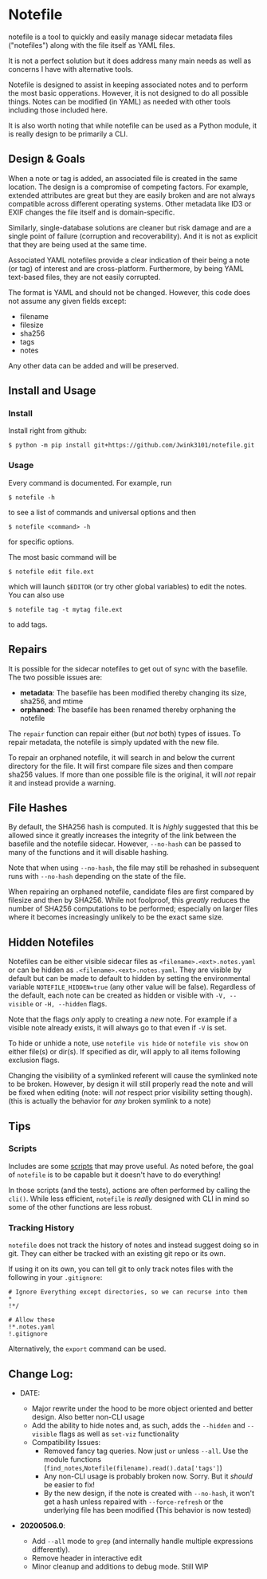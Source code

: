 # Notefile

notefile is a tool to quickly and easily manage sidecar metadata files ("notefiles") along with the file itself as YAML files.

It is not a perfect solution but it does address many main needs as well as concerns I have with alternative tools.

Notefile is designed to assist in keeping associated notes and to perform the most basic opperations. However, it is not designed to do all possible things. Notes can be modified (in YAML) as needed with other tools including those included here.

It is also worth noting that while notefile can be used as a Python module, it is really design to be primarily a CLI.

## Design & Goals

When a note or tag is added, an associated file is created in the same location. The design is a compromise of competing factors. For example, extended attributes are great but they are easily broken and are not always compatible across different operating systems. Other metadata like ID3 or EXIF changes the file itself and is domain-specific. 

Similarly, single-database solutions are cleaner but risk damage and are a single point of failure (corruption and recoverability). And it is not as explicit that they are being used at the same time.

Associated YAML notefiles provide a clear indication of their being a note (or tag) of interest and are cross-platform. Furthermore, by being YAML text-based files, they are not easily corrupted.

The format is YAML and should not be changed. However, this code does not assume any given fields except:

* filename
* filesize
* sha256
* tags
* notes

Any other data can be added and will be preserved.

## Install and Usage

### Install

Install right from github:

    $ python -m pip install git+https://github.com/Jwink3101/notefile.git

### Usage

Every command is documented. For example, run

    $ notefile -h

to see a list of commands and universal options and then

    $ notefile <command> -h

for specific options.

The most basic command will be

    $ notefile edit file.ext

which will launch `$EDITOR` (or try other global variables) to edit the notes. You can also use 

    $ notefile tag -t mytag file.ext

to add tags.


## Repairs

It is possible for the sidecar notefiles to get out of sync with the basefile. The two possible issues are:

* **metadata**: The basefile has been modified thereby changing its size, sha256, and mtime
* **orphaned**: The basefile has been renamed thereby orphaning the notefile

The `repair` function can repair either (but *not* both) types of issues. To repair metadata, the notefile is simply updated with the new file.

To repair an orphaned notefile, it will search in and below the current directory for the file. It will first compare file sizes and then compare sha256 values. If more than one possible file is the original, it will *not* repair it and instead provide a warning.

## File Hashes

By default, the SHA256 hash is computed. It is *highly* suggested that this be allowed since it greatly increases the integrity of the link between the basefile and the notefile sidecar. However, `--no-hash` can be passed to many of the functions and it will disable hashing.

Note that when using `--no-hash`, the file may still be rehashed in subsequent runs with `--no-hash` depending on the state of the file.

When repairing an orphaned notefile, candidate files are first compared by filesize and then by SHA256. While not foolproof, this *greatly* reduces the number of SHA256 computations to be performed; especially on larger files where it becomes increasingly unlikely to be the exact same size.

## Hidden Notefiles

Notefiles can be either visible sidecar files as `<filename>.<ext>.notes.yaml` or can be hidden as `.<filename>.<ext>.notes.yaml`. They are visible by default but can be made to default to hidden by setting the environmental variable `NOTEFILE_HIDDEN=true` (any other value will be false). Regardless of the default, each note can be created as hidden or visible with `-V, --visible` or `-H, --hidden` flags.

Note that the flags *only* apply to creating a *new* note. For example if a visible note already exists, it will always go to that even if `-V` is set.

To hide or unhide a note, use `notefile vis hide` or `notefile vis show` on either file(s) or dir(s). If specified as dir, will apply to all items following exclusion flags.

Changing the visibility of a symlinked referent will cause the symlinked note to be broken. However, by design it will still properly read the note and will be fixed when editing (note: will *not* respect prior visibility setting though). (this is actually the behavior for *any* broken symlink to a note)

## Tips

### Scripts

Includes are some [scripts](scripts/) that may prove useful. As noted before, the goal of `notefile` is to be capable but it doesn't have to do everything! 

In those scripts (and the tests), actions are often performed by calling the `cli()`. While less efficient, `notefile` is *really* designed with CLI in mind so some of the other functions are less robust.

### Tracking History

`notefile` does not track the history of notes and instead suggest doing so in git. They can either be tracked with an existing git repo or its own.

If using it on its own, you can tell git to only track notes files with the following in your  `.gitignore`:

```git
# Ignore Everything except directories, so we can recurse into them
*
!*/

# Allow these
!*.notes.yaml
!.gitignore
```

Alternatively, the `export` command can be used.

## Change Log:

* DATE:
    * Major rewrite under the hood to be more object oriented and better design. Also better non-CLI usage
    * Add the ability to hide notes and, as such, adds the `--hidden` and `--visible` flags as well as `set-viz` functionality
    * Compatibility Issues:
        * Removed fancy tag queries. Now just `or` unless `--all`. Use the module functions (`find_notes`,`Notefile(filename).read().data['tags']`)
        * Any non-CLI usage is probably broken now. Sorry. But it *should* be easier to fix!
        * By the new design, if the note is created with `--no-hash`, it won't get a hash unless repaired with `--force-refresh` or the underlying file has been modified (This behavior is now tested)
        
    
* **20200506.0**: 
    * Add `--all` mode to `grep` (and internally handle multiple expressions differently).
    * Remove header in interactive edit
    * Minor cleanup and additions to debug mode. Still WIP
